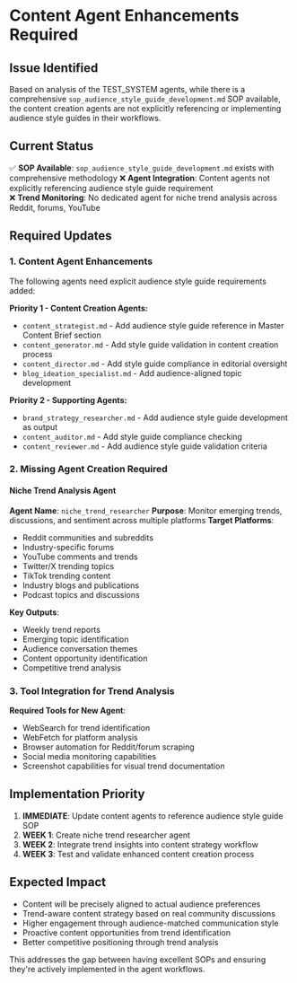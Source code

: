 # Content Agent Enhancements Required

## Issue Identified
Based on analysis of the TEST_SYSTEM agents, while there is a comprehensive `sop_audience_style_guide_development.md` SOP available, the content creation agents are not explicitly referencing or implementing audience style guides in their workflows.

## Current Status
✅ **SOP Available**: `sop_audience_style_guide_development.md` exists with comprehensive methodology
❌ **Agent Integration**: Content agents not explicitly referencing audience style guide requirement  
❌ **Trend Monitoring**: No dedicated agent for niche trend analysis across Reddit, forums, YouTube

## Required Updates

### 1. Content Agent Enhancements
The following agents need explicit audience style guide requirements added:

**Priority 1 - Content Creation Agents:**
- `content_strategist.md` - Add audience style guide reference in Master Content Brief section
- `content_generator.md` - Add style guide validation in content creation process
- `content_director.md` - Add style guide compliance in editorial oversight
- `blog_ideation_specialist.md` - Add audience-aligned topic development

**Priority 2 - Supporting Agents:**
- `brand_strategy_researcher.md` - Add audience style guide development as output
- `content_auditor.md` - Add style guide compliance checking
- `content_reviewer.md` - Add audience style guide validation criteria

### 2. Missing Agent Creation Required

#### Niche Trend Analysis Agent
**Agent Name**: `niche_trend_researcher`
**Purpose**: Monitor emerging trends, discussions, and sentiment across multiple platforms
**Target Platforms**:
- Reddit communities and subreddits
- Industry-specific forums
- YouTube comments and trends
- Twitter/X trending topics
- TikTok trending content
- Industry blogs and publications
- Podcast topics and discussions

**Key Outputs**:
- Weekly trend reports
- Emerging topic identification  
- Audience conversation themes
- Content opportunity identification
- Competitive trend analysis

### 3. Tool Integration for Trend Analysis

**Required Tools for New Agent**:
- WebSearch for trend identification
- WebFetch for platform analysis
- Browser automation for Reddit/forum scraping
- Social media monitoring capabilities
- Screenshot capabilities for visual trend documentation

## Implementation Priority

1. **IMMEDIATE**: Update content agents to reference audience style guide SOP
2. **WEEK 1**: Create niche trend researcher agent
3. **WEEK 2**: Integrate trend insights into content strategy workflow
4. **WEEK 3**: Test and validate enhanced content creation process

## Expected Impact

- Content will be precisely aligned to actual audience preferences
- Trend-aware content strategy based on real community discussions
- Higher engagement through audience-matched communication style
- Proactive content opportunities from trend identification
- Better competitive positioning through trend analysis

This addresses the gap between having excellent SOPs and ensuring they're actively implemented in the agent workflows.